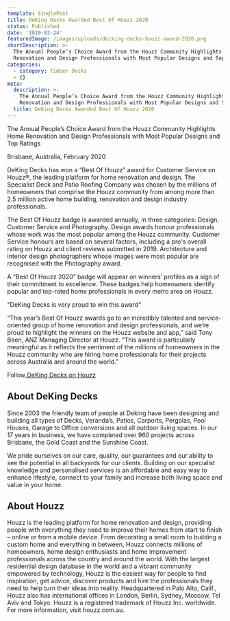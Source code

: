 ```yaml
---
template: SinglePost
title: DeKing Decks Awarded Best Of Houzz 2020
status: Published
date: '2020-03-24'
featuredImage: /images/uploads/decking-decks-houzz-award-2020.png
shortDescription: >-
  The Annual People’s Choice Award from the Houzz Community Highlights Home
  Renovation and Design Professionals with Most Popular Designs and Top Ratings
categories:
  - category: Timber Decks
  - {}
meta:
  description: >-
    The Annual People’s Choice Award from the Houzz Community Highlights Home
    Renovation and Design Professionals with Most Popular Designs and Service
  title: DeKing Decks Awarded Best Of Houzz 2020
---
```

The Annual People’s Choice Award from the Houzz Community Highlights Home Renovation and Design Professionals with Most Popular Designs and Top Ratings



Brisbane, Australia, February  2020 

DeKing Decks has won a “Best Of Houzz” award for Customer Service on Houzz®, the leading platform for home renovation and design. The Specialist Deck and Patio Roofing Company was chosen by the millions of homeowners that comprise the Houzz community from among more than 2.5 million active home building, renovation and design industry professionals.



The Best Of Houzz badge is awarded annually, in three categories: Design, Customer Service and Photography. Design awards honour professionals whose work was the most popular among the Houzz community. Customer Service honours are based on several factors, including a pro's overall rating on Houzz and client reviews submitted in 2019. Architecture and interior design photographers whose images were most popular are recognised with the Photography award.



A “Best Of Houzz 2020” badge will appear on winners’ profiles as a sign of their commitment to excellence. These badges help homeowners identify popular and top-rated home professionals in every metro area on Houzz.



"DeKing Decks is very proud to win this award"



“This year’s Best Of Houzz awards go to an incredibly talented and service-oriented group of home renovation and design professionals, and we’re proud to highlight the winners on the Houzz website and app,” said Tony Been, ANZ Managing Director at Houzz. “This award is particularly meaningful as it reflects the sentiment of the millions of homeowners in the Houzz community who are hiring home professionals for their projects across Australia and around the world.”



Follow[ DeKing Decks on Houzz](https://www.houzz.com.au/professionals/decks-patios-and-outdoor-structures/deking-decks-brisbane-pfvwau-pf~973482314?#Projects)



## About DeKing Decks

Since 2003 the friendly team of people at Deking have been designing and building all types of Decks, Veranda’s, Patios, Carports, Pergolas, Pool Houses, Garage to Office conversions and all outdoor living spaces. In our 17 years in business, we have completed over 960 projects across Brisbane, the Gold Coast and the Sunshine Coast.

We pride ourselves on our care, quality, our guarantees and our ability to see the potential in all backyards for our clients. Building on our specialist knowledge and personalised services is an affordable and easy way to enhance lifestyle, connect to your family and increase both living space and value in your home. 



## About Houzz

Houzz is the leading platform for home renovation and design, providing people with everything they need to improve their homes from start to finish – online or from a mobile device. From decorating a small room to building a custom home and everything in between, Houzz connects millions of homeowners, home design enthusiasts and home improvement professionals across the country and around the world. With the largest residential design database in the world and a vibrant community empowered by technology, Houzz is the easiest way for people to find inspiration, get advice, discover products and hire the professionals they need to help turn their ideas into reality. Headquartered in Palo Alto, Calif., Houzz also has international offices in London, Berlin, Sydney, Moscow, Tel Aviv and Tokyo. Houzz is a registered trademark of Houzz Inc. worldwide. For more information, visit houzz.com.au.

